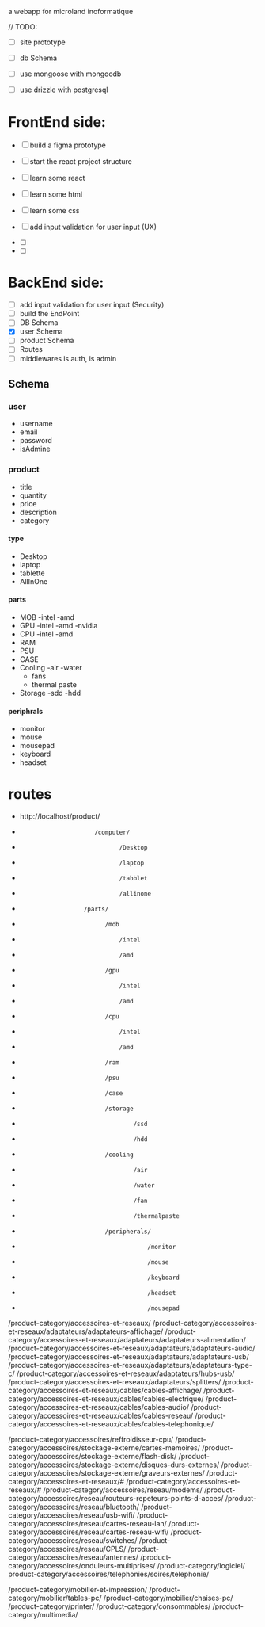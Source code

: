 a webapp for microland inoformatique

// TODO: 
- [ ] site prototype
- [ ] db Schema

- [ ] use mongoose with mongoodb 
- [ ] use drizzle with postgresql

# FrontEnd side:
- [ ] build a figma prototype
- [ ] start the react project structure
- [ ] learn some react
- [ ] learn some html
- [ ] learn some css
- [ ] add input validation for user input (UX)

- [ ]
- [ ]

# BackEnd side:
- [ ] add input validation for user input (Security)
- [ ] build the EndPoint
- [ ] DB Schema
- [x] user Schema
- [ ] product Schema
- [ ] Routes
- [ ] middlewares is auth, is admin
## Schema 
### user 
- username
- email
- password
- isAdmine
### product 
- title
- quantity
- price 
- description
- category
#### type
- Desktop
- laptop
- tablette
- AllInOne
#### parts
- MOB
    -intel
    -amd
- GPU
    -intel
    -amd
    -nvidia
- CPU
    -intel
    -amd
- RAM
- PSU
- CASE
- Cooling
    -air
    -water
    - fans
    - thermal paste
- Storage
    -sdd
    -hdd
#### periphrals
- monitor
- mouse
- mousepad
- keyboard
- headset
# routes 

- http://localhost/product/
-                          /computer/
-                                 /Desktop
-                                 /laptop
-                                 /tabblet
-                                 /allinone
-                       /parts/
-                             /mob
-                                 /intel
-                                 /amd
-                             /gpu
-                                 /intel
-                                 /amd
-                             /cpu
-                                 /intel
-                                 /amd
-                             /ram
-                             /psu
-                             /case
-                             /storage
-                                     /ssd
-                                     /hdd
-                             /cooling
-                                     /air
-                                     /water
-                                     /fan
-                                     /thermalpaste
-                             /peripherals/
-                                         /monitor
-                                         /mouse
-                                         /keyboard
-                                         /headset
-                                         /mousepad


/product-category/accessoires-et-reseaux/
/product-category/accessoires-et-reseaux/adaptateurs/adaptateurs-affichage/
/product-category/accessoires-et-reseaux/adaptateurs/adaptateurs-alimentation/
/product-category/accessoires-et-reseaux/adaptateurs/adaptateurs-audio/
/product-category/accessoires-et-reseaux/adaptateurs/adaptateurs-usb/
/product-category/accessoires-et-reseaux/adaptateurs/adaptateurs-type-c/
/product-category/accessoires-et-reseaux/adaptateurs/hubs-usb/
/product-category/accessoires-et-reseaux/adaptateurs/splitters/
/product-category/accessoires-et-reseaux/cables/cables-affichage/
/product-category/accessoires-et-reseaux/cables/cables-electrique/
/product-category/accessoires-et-reseaux/cables/cables-audio/
/product-category/accessoires-et-reseaux/cables/cables-reseau/
/product-category/accessoires-et-reseaux/cables/cables-telephonique/

/product-category/accessoires/reffroidisseur-cpu/
/product-category/accessoires/stockage-externe/cartes-memoires/
/product-category/accessoires/stockage-externe/flash-disk/
/product-category/accessoires/stockage-externe/disques-durs-externes/
/product-category/accessoires/stockage-externe/graveurs-externes/
/product-category/accessoires-et-reseaux/#
/product-category/accessoires-et-reseaux/#
/product-category/accessoires/reseau/modems/
/product-category/accessoires/reseau/routeurs-repeteurs-points-d-acces/
/product-category/accessoires/reseau/bluetooth/
/product-category/accessoires/reseau/usb-wifi/
/product-category/accessoires/reseau/cartes-reseau-lan/
/product-category/accessoires/reseau/cartes-reseau-wifi/
/product-category/accessoires/reseau/switches/
/product-category/accessoires/reseau/CPLS/
/product-category/accessoires/reseau/antennes/
/product-category/accessoires/onduleurs-multiprises/
/product-category/logiciel/
product-category/accessoires/telephonies/soires/telephonie/

/product-category/mobilier-et-impression/
/product-category/mobilier/tables-pc/
/product-category/mobilier/chaises-pc/
/product-category/printer/
/product-category/consommables/
/product-category/multimedia/


